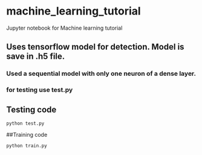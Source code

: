 # machine_learning_tutorial
Jupyter notebook for Machine learning tutorial


## Uses tensorflow model for detection. Model is save in .h5 file.

### Used a sequential model with only one neuron of a dense layer.

### for testing use test.py

## Testing code
``` Test code
python test.py
```

##Training code
```Train code
python train.py
```
